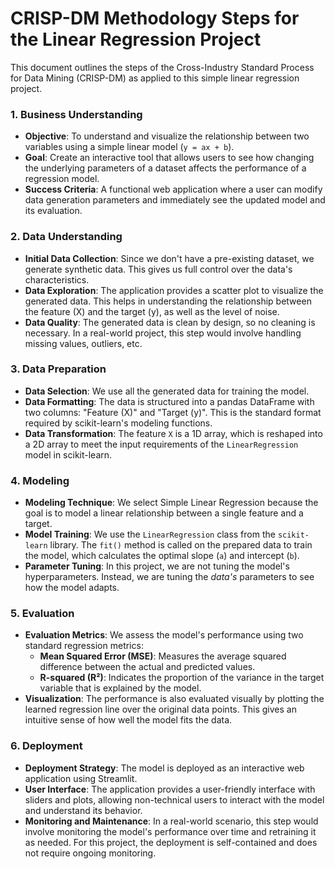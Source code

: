 # CRISP-DM Methodology Steps for the Linear Regression Project

This document outlines the steps of the Cross-Industry Standard Process for Data Mining (CRISP-DM) as applied to this simple linear regression project.

### 1. Business Understanding

*   **Objective**: To understand and visualize the relationship between two variables using a simple linear model (`y = ax + b`).
*   **Goal**: Create an interactive tool that allows users to see how changing the underlying parameters of a dataset affects the performance of a regression model.
*   **Success Criteria**: A functional web application where a user can modify data generation parameters and immediately see the updated model and its evaluation.

### 2. Data Understanding

*   **Initial Data Collection**: Since we don't have a pre-existing dataset, we generate synthetic data. This gives us full control over the data's characteristics.
*   **Data Exploration**: The application provides a scatter plot to visualize the generated data. This helps in understanding the relationship between the feature (X) and the target (y), as well as the level of noise.
*   **Data Quality**: The generated data is clean by design, so no cleaning is necessary. In a real-world project, this step would involve handling missing values, outliers, etc.

### 3. Data Preparation

*   **Data Selection**: We use all the generated data for training the model.
*   **Data Formatting**: The data is structured into a pandas DataFrame with two columns: "Feature (X)" and "Target (y)". This is the standard format required by scikit-learn's modeling functions.
*   **Data Transformation**: The feature `X` is a 1D array, which is reshaped into a 2D array to meet the input requirements of the `LinearRegression` model in scikit-learn.

### 4. Modeling

*   **Modeling Technique**: We select Simple Linear Regression because the goal is to model a linear relationship between a single feature and a target.
*   **Model Training**: We use the `LinearRegression` class from the `scikit-learn` library. The `fit()` method is called on the prepared data to train the model, which calculates the optimal slope (`a`) and intercept (`b`).
*   **Parameter Tuning**: In this project, we are not tuning the model's hyperparameters. Instead, we are tuning the *data's* parameters to see how the model adapts.

### 5. Evaluation

*   **Evaluation Metrics**: We assess the model's performance using two standard regression metrics:
    *   **Mean Squared Error (MSE)**: Measures the average squared difference between the actual and predicted values.
    *   **R-squared (R²)**: Indicates the proportion of the variance in the target variable that is explained by the model.
*   **Visualization**: The performance is also evaluated visually by plotting the learned regression line over the original data points. This gives an intuitive sense of how well the model fits the data.

### 6. Deployment

*   **Deployment Strategy**: The model is deployed as an interactive web application using Streamlit.
*   **User Interface**: The application provides a user-friendly interface with sliders and plots, allowing non-technical users to interact with the model and understand its behavior.
*   **Monitoring and Maintenance**: In a real-world scenario, this step would involve monitoring the model's performance over time and retraining it as needed. For this project, the deployment is self-contained and does not require ongoing monitoring.
